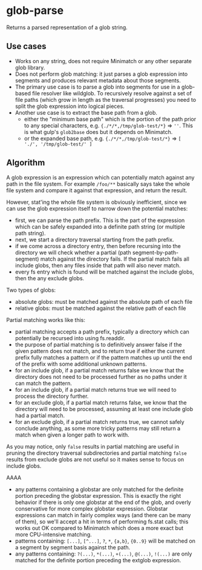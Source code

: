 # glob-parse

Returns a parsed representation of a glob string.

## Use cases

- Works on any string, does not require Minimatch or any other separate glob library.
- Does not perform glob matching: it just parses a glob expression into segments and produces relevant metadata about those segments.
- The primary use case is to parse a glob into segments for use in a glob-based file resolver like wildglob. To recursively resolve against a set of file paths (which grow in length as the traversal progresses) you need to split the glob expression into logical pieces.
- Another use case is to extract the base path from a glob.
  - either the "minimum base path" which is the portion of the path prior to any special characters, e.g. `{./*/*,/tmp/glob-test/*}` => `''`. This is what gulp's `glob2base` does but it depends on Minimatch.
  - or the expanded base path, e.g. `{./*/*,/tmp/glob-test/*}` => `[ './', '/tmp/glob-test/' ]`

## Algorithm

A glob expression is an expression which can potentially match against any path in the file system. For example `/foo/**` basically says take the whole file system and compare it against that expression, and return the result.

However, stat'ing the whole file system is obviously inefficient, since we can use the glob expression itself to narrow down the potential matches:

- first, we can parse the path prefix. This is the part of the expression which can be safely expanded into a definite path string (or multiple path string).
- next, we start a directory traversal starting from the path prefix.
- if we come across a directory entry, then before recursing into the directory we will check whether a partial (path segment-by-path-segment) match against the directory fails. If the partial match fails all include globs, then any files inside that path will also never match.
- every fs entry which is found will be matched against the include globs, then the any exclude globs.

Two types of globs:

- absolute globs: must be matched against the absolute path of each file
- relative globs: must be matched against the relative path of each file

Partial matching works like this:

- partial matching accepts a path prefix, typically a directory which can potentially be recursed into using fs.readdir.
- the purpose of partial matching is to definitively answer false if the given pattern does not match, and to return true if either the current prefix fully matches a pattern or if the pattern matches up until the end of the prefix with some additional unknown patterns.
- for an include glob, if a partial match returns false we know that the directory does not need to be processed further as no paths under it can match the pattern.
- for an include glob, if a partial match returns true we will need to process the directory further.
- for an exclude glob, if a partial match returns false, we know that the directory will need to be processed, assuming at least one include glob had a partial match.
- for an exclude glob, if a partial match returns true, we cannot safely conclude anything, as some more tricky patterns may still return a match when given a longer path to work with.

As you may notice, only `false` results in partial matching are useful in pruning the directory traversal subdirectories and partial matching `false` results from exclude globs are not useful so it makes sense to focus on include globs.


AAAA

- any patterns containing a globstar are only matched for the definite portion preceding the globstar expression. This is exactly the right behavior if there is only one globstar at the end of the glob, and overly conservative for more complex globstar expression. Globstar expressions can match in fairly complex ways (and there can be many of them), so we'll accept a hit in terms of performing fs.stat calls; this works out OK compared to Minimatch which does a more exact but more CPU-intensive matching.
- patterns containing: `[...]`, `[^...]`, `?`, `*`, `{a,b}`, `{0..9}` will be matched on a segment by segment basis against the path.
- any patterns containing: `?(...)`, `*(...)`, `+(...)`, `@(...)`, `!(...)` are only matched for the definite portion preceding the extglob expression.

